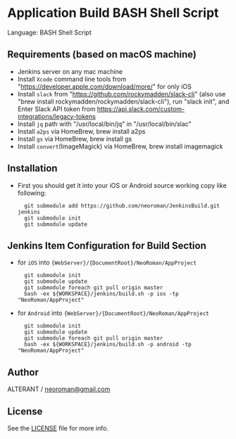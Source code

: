 # Application Build BASH Shell Script
Language: BASH Shell Script


## Requirements (based on macOS machine)
- Jenkins server on any mac machine
- Install ``Xcode`` command line tools from "https://developer.apple.com/download/more/" for only iOS
- Install ``slack`` from "https://github.com/rockymadden/slack-cli" (also use "brew install rockymadden/rockymadden/slack-cli"), run "slack init", and Enter Slack API token from https://api.slack.com/custom-integrations/legacy-tokens
- Install ``jq`` path with "/usr/local/bin/jq" in "/usr/local/bin/slac"
- Install ``a2ps`` via HomeBrew, brew install a2ps
- Install ``gs`` via HomeBrew, brew install gs
- Install ``convert``(ImageMagick) via HomeBrew, brew install imagemagick


## Installation
- First you should get it into your iOS or Android source working copy like following:
  ```
    git submodule add https://github.com/neoroman/JenkinsBuild.git jenkins
    git submodule init
    git submodule update
  ```


## Jenkins Item Configuration for Build Section
- for ``iOS`` into ``{WebServer}/{DocumentRoot}/NeoRoman/AppProject``
  ```
    git submodule init
    git submodule update
    git submodule foreach git pull origin master
    bash -ex ${WORKSPACE}/jenkins/build.sh -p ios -tp "NeoRoman/AppProject"
  ```
- for ``Android`` into ``{WebServer}/{DocumentRoot}/NeoRoman/AppProject``
  ```
    git submodule init
    git submodule update
    git submodule foreach git pull origin master
    bash -ex ${WORKSPACE}/jenkins/build.sh -p android -tp "NeoRoman/AppProject"
  ```


## Author

ALTERANT /  neoroman@gmail.com


## License

See the [LICENSE](./LICENSE) file for more info.
